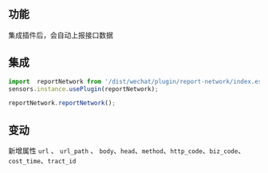 ## 功能
集成插件后，会自动上报接口数据

## 集成
```javascript
import  reportNetwork from '/dist/wechat/plugin/report-network/index.esm';
sensors.instance.usePlugin(reportNetwork);

reportNetwork.reportNetwork();
```

## 变动
新增属性 `url` 、 `url_path` 、 `body`、`head`、`method`、`http_code`、`biz_code`、`cost_time`、`tract_id`
